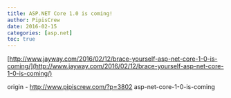```yaml
---
title: ASP.NET Core 1.0 is coming!
author: PipisCrew
date: 2016-02-15
categories: [asp.net]
toc: true
---
```


[http://www.jayway.com/2016/02/12/brace-yourself-asp-net-core-1-0-is-coming/](http://www.jayway.com/2016/02/12/brace-yourself-asp-net-core-1-0-is-coming/)

origin - http://www.pipiscrew.com/?p=3802 asp-net-core-1-0-is-coming